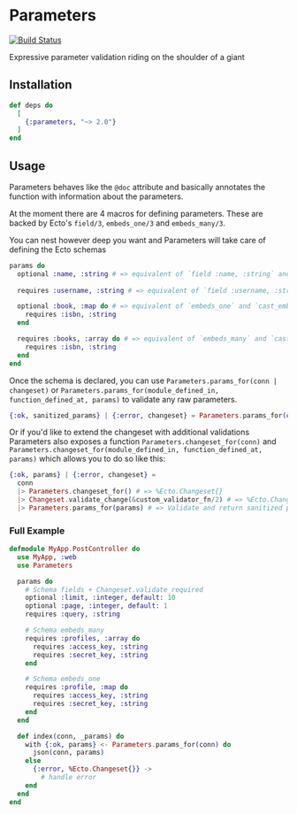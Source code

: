 # Parameters

[![Build Status](https://travis-ci.com/imranismail/parameters.ex.svg?branch=master)](https://travis-ci.com/imranismail/parameters.ex)

Expressive parameter validation riding on the shoulder of a giant

## Installation

```elixir
def deps do
  [
    {:parameters, "~> 2.0"}
  ]
end
```

## Usage

Parameters behaves like the `@doc` attribute and basically annotates the function with information about the parameters.

At the moment there are 4 macros for defining parameters. These are backed by Ecto's `field/3`, `embeds_one/3` and `embeds_many/3`.

You can nest however deep you want and Parameters will take care of defining the Ecto schemas

```elixir
params do
  optional :name, :string # => equivalent of `field :name, :string` and `cast`
  
  requires :username, :string # => equivalent of `field :username, :string` and `validate_required`

  optional :book, :map do # => equivalent of `embeds_one` and `cast_embed`
    requires :isbn, :string
  end

  requires :books, :array do # => equivalent of `embeds_many` and `cast_embed(required: true)`
    requires :isbn, :string
  end
end
```

Once the schema is declared, you can use `Parameters.params_for(conn | changeset)` or `Parameters.params_for(module_defined_in, function_defined_at, params)` to validate any raw parameters.

```elixir
{:ok, sanitized_params} | {:error, changeset} = Parameters.params_for(conn)
```

Or if you'd like to extend the changeset with additional validations Parameters also exposes a function `Parameters.changeset_for(conn)` and `Parameters.changeset_for(module_defined_in, function_defined_at, params)` which allows you to do so like this:

```elixir
{:ok, params} | {:error, changeset} =
  conn
  |> Parameters.changeset_for() # => %Ecto.Changeset{}
  |> Changeset.validate_change(&custom_validator_fn/2) # => %Ecto.Changeset{} 
  |> Parameters.params_for(params) # => Validate and return sanitized params
```

### Full Example

```elixir
defmodule MyApp.PostController do
  use MyApp, :web
  use Parameters

  params do
    # Schema fields + Changeset.validate_required
    optional :limit, :integer, default: 10
    optional :page, :integer, default: 1
    requires :query, :string

    # Schema embeds_many
    requires :profiles, :array do
      requires :access_key, :string
      requires :secret_key, :string
    end

    # Schema embeds_one
    requires :profile, :map do
      requires :access_key, :string
      requires :secret_key, :string
    end
  end

  def index(conn, _params) do
    with {:ok, params} <- Parameters.params_for(conn) do
      json(conn, params)
    else
      {:error, %Ecto.Changeset{}} ->
        # handle error
    end
  end
end
```

